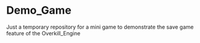 # Demo_Game
Just a temporary repository for a mini game to demonstrate the save game feature of the Overkill_Engine
